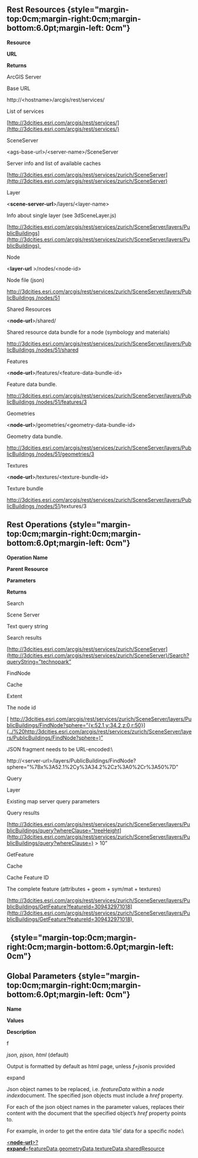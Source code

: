 Rest Resources {style="margin-top:0cm;margin-right:0cm;margin-bottom:6.0pt;margin-left:
0cm"}
--------------

**Resource**

**URL**

**Returns**

ArcGIS Server

Base URL

http://\<hostname\>/arcgis/rest/services/

List of services

[http://3dcities.esri.com/arcgis/rest/services/](http://3dcities.esri.com/arcgis/rest/services/)

SceneServer

\<ags-base-url\>/\<server-name\>/SceneServer

Server info and list of available caches

[http://3dcities.esri.com/arcgis/rest/services/zurich/SceneServer](http://3dcities.esri.com/arcgis/rest/services/zurich/SceneServer)

Layer

\<**scene-server-url**\>/layers/\<layer-name\>

Info about single layer (see 3dSceneLayer.js)

[http://3dcities.esri.com/arcgis/rest/services/zurich/SceneServer/layers/PublicBuildings](http://3dcities.esri.com/arcgis/rest/services/zurich/SceneServer/layers/PublicBuildings) 

Node

\<**layer-url** \>/nodes/\<node-id\>

Node file (json)

[http://3dcities.esri.com/arcgis/rest/services/zurich/SceneServer/layers/PublicBuildings
/nodes/51](http://3dcities.esri.com/arcgis/rest/services/zurich/SceneServer/layers/PublicBuildings%20/nodes/51)

Shared Resources

\<**node-url**\>/shared/

Shared resource data bundle for a node (symbology and materials)

[http://3dcities.esri.com/arcgis/rest/services/zurich/SceneServer/layers/PublicBuildings
/nodes/51/shared](http://3dcities.esri.com/arcgis/rest/services/zurich/SceneServer/caches/Buildings/nodes/51/shared)

Features

\<**node-url**\>/features/\<feature-data-bundle-id\>

Feature data bundle.

[http://3dcities.esri.com/arcgis/rest/services/zurich/SceneServer/layers/PublicBuildings
/nodes/51/features/3](http://3dcities.esri.com/arcgis/rest/services/zurich/SceneServer/caches/Buildings/nodes/51/features/3)

Geometries

\<**node-url**\>/geometries/\<geometry-data-bundle-id\>

Geometry data bundle.

[http://3dcities.esri.com/arcgis/rest/services/zurich/SceneServer/layers/PublicBuildings
/nodes/51/geometries/3](http://3dcities.esri.com/arcgis/rest/services/zurich/SceneServer/caches/Buildings/nodes/51/geometries/3)

Textures

\<**node-url**\>/textures/\<texture-bundle-id\>

Texture bundle

[http://3dcities.esri.com/arcgis/rest/services/zurich/SceneServer/layers/PublicBuildings
/nodes/51](http://3dcities.esri.com/arcgis/rest/services/zurich/SceneServer/layers/PublicBuildings%20/nodes/51)/textures/3

Rest Operations {style="margin-top:0cm;margin-right:0cm;margin-bottom:6.0pt;margin-left:
0cm"}
---------------

**Operation Name**

**Parent Resource**

**Parameters**

**Returns**

Search

Scene Server

Text query string

Search results

[http://3dcities.esri.com/arcgis/rest/services/zurich/SceneServer](http://3dcities.esri.com/arcgis/rest/services/zurich/SceneServer)/Search?queryString=”technopark”

FindNode

Cache

Extent

The node id

[ http://3dcities.esri.com/arcgis/rest/services/zurich/SceneServer/layers/PublicBuildings/FindNode?sphere=”{x:52.1,y:34.2,z:0,r:50}](../%20http:/3dcities.esri.com/arcgis/rest/services/zurich/SceneServer/layers/PublicBuildings/FindNode?sphere=)”

JSON fragment needs to be URL-encoded:\

http://\<server-url\>/layers/PublicBuildings/FindNode?sphere=”%7Bx%3A52.1%2Cy%3A34.2%2Cz%3A0%2Cr%3A50%7D”

Query

Layer

Existing map server query parameters

Query results

[http://3dcities.esri.com/arcgis/rest/services/zurich/SceneServer/layers/PublicBuildings/query?whereClause=”treeHeight](http://3dcities.esri.com/arcgis/rest/services/zurich/SceneServer/layers/PublicBuildings/query?whereClause=)
\> 10”

GetFeature

Cache

Cache Feature ID

The complete feature (attributes + geom + sym/mat + textures)

[http://3dcities.esri.com/arcgis/rest/services/zurich/SceneServer/layers/PublicBuildings/GetFeature?featureId=309432971018](http://3dcities.esri.com/arcgis/rest/services/zurich/SceneServer/layers/PublicBuildings/GetFeature?featureId=309432971018) 

  {style="margin-top:0cm;margin-right:0cm;margin-bottom:6.0pt;margin-left:
0cm"}
-

Global Parameters {style="margin-top:0cm;margin-right:0cm;margin-bottom:6.0pt;margin-left:
0cm"}
-----------------

**Name**

**Values**

**Description**

f

*json, pjson, html* (default)

Output is formatted by default as html page, unless *f=json*is provided

expand

Json object names to be replaced, i.e. *featureData* within a *node
index*document. The specified json objects must include a *href*
property.

For each of the json object names in the parameter values, replaces
their content with the document that the specified object’s *href*
property points to.

For example, in order to get the entire data ‘tile’ data for a specific
node:\

[\<**node-url**\>?**expand**=featureData,geometryData,textureData,sharedResource](../)

 
